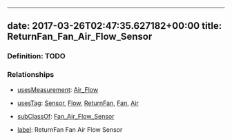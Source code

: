 
---
date: 2017-03-26T02:47:35.627182+00:00
title: ReturnFan_Fan_Air_Flow_Sensor
---
### Definition: TODO

### Relationships

* [usesMeasurement](https://brickschema.org/schema/1.0/BrickFrame#usesMeasurement): [Air_Flow](https://brickschema.org/schema/1.0/Brick#Air_Flow)

* [usesTag](https://brickschema.org/schema/1.0/BrickFrame#usesTag): [Sensor](https://brickschema.org/schema/1.0/BrickTag#Sensor), [Flow](https://brickschema.org/schema/1.0/BrickTag#Flow), [ReturnFan](https://brickschema.org/schema/1.0/BrickTag#ReturnFan), [Fan](https://brickschema.org/schema/1.0/BrickTag#Fan), [Air](https://brickschema.org/schema/1.0/BrickTag#Air)

* [subClassOf](http://www.w3.org/2000/01/rdf-schema#subClassOf): [Fan_Air_Flow_Sensor](https://brickschema.org/schema/1.0/Brick#Fan_Air_Flow_Sensor)

* [label](http://www.w3.org/2000/01/rdf-schema#label): ReturnFan Fan Air Flow Sensor
